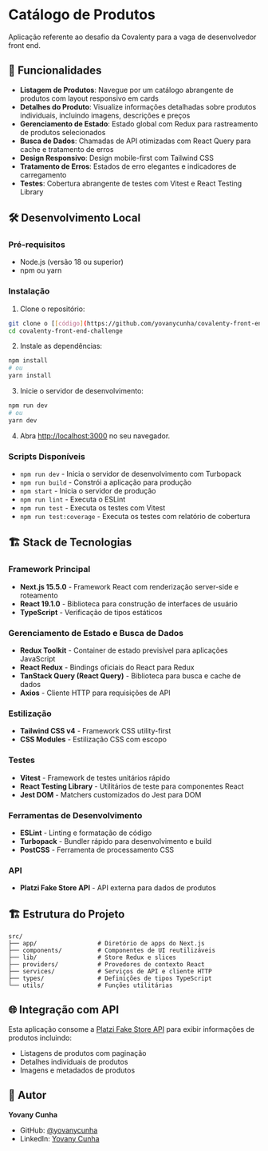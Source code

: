 # Catálogo de Produtos

Aplicação referente ao desafio da Covalenty para a vaga de desenvolvedor front end.

## 🚀 Funcionalidades

- **Listagem de Produtos**: Navegue por um catálogo abrangente de produtos com layout responsivo em cards
- **Detalhes do Produto**: Visualize informações detalhadas sobre produtos individuais, incluindo imagens, descrições e preços
- **Gerenciamento de Estado**: Estado global com Redux para rastreamento de produtos selecionados
- **Busca de Dados**: Chamadas de API otimizadas com React Query para cache e tratamento de erros
- **Design Responsivo**: Design mobile-first com Tailwind CSS
- **Tratamento de Erros**: Estados de erro elegantes e indicadores de carregamento
- **Testes**: Cobertura abrangente de testes com Vitest e React Testing Library

## 🛠️ Desenvolvimento Local

### Pré-requisitos
- Node.js (versão 18 ou superior)
- npm ou yarn

### Instalação

1. Clone o repositório:
```bash
git clone o [[código](https://github.com/yovanycunha/covalenty-front-end-challenge)]
cd covalenty-front-end-challenge
```

2. Instale as dependências:
```bash
npm install
# ou
yarn install
```

3. Inicie o servidor de desenvolvimento:
```bash
npm run dev
# ou
yarn dev
```

4. Abra [http://localhost:3000](http://localhost:3000) no seu navegador.

### Scripts Disponíveis

- `npm run dev` - Inicia o servidor de desenvolvimento com Turbopack
- `npm run build` - Constrói a aplicação para produção
- `npm start` - Inicia o servidor de produção
- `npm run lint` - Executa o ESLint
- `npm run test` - Executa os testes com Vitest
- `npm run test:coverage` - Executa os testes com relatório de cobertura

## 🏗️ Stack de Tecnologias

### Framework Principal
- **Next.js 15.5.0** - Framework React com renderização server-side e roteamento
- **React 19.1.0** - Biblioteca para construção de interfaces de usuário
- **TypeScript** - Verificação de tipos estáticos

### Gerenciamento de Estado e Busca de Dados
- **Redux Toolkit** - Container de estado previsível para aplicações JavaScript
- **React Redux** - Bindings oficiais do React para Redux
- **TanStack Query (React Query)** - Biblioteca para busca e cache de dados
- **Axios** - Cliente HTTP para requisições de API

### Estilização
- **Tailwind CSS v4** - Framework CSS utility-first
- **CSS Modules** - Estilização CSS com escopo

### Testes
- **Vitest** - Framework de testes unitários rápido
- **React Testing Library** - Utilitários de teste para componentes React
- **Jest DOM** - Matchers customizados do Jest para DOM

### Ferramentas de Desenvolvimento
- **ESLint** - Linting e formatação de código
- **Turbopack** - Bundler rápido para desenvolvimento e build
- **PostCSS** - Ferramenta de processamento CSS

### API
- **Platzi Fake Store API** - API externa para dados de produtos

## 🏗️ Estrutura do Projeto

```
src/
├── app/                 # Diretório de apps do Next.js
├── components/          # Componentes de UI reutilizáveis
├── lib/                 # Store Redux e slices
├── providers/           # Provedores de contexto React
├── services/            # Serviços de API e cliente HTTP
├── types/               # Definições de tipos TypeScript
└── utils/               # Funções utilitárias
```

## 🌐 Integração com API

Esta aplicação consome a [Platzi Fake Store API](https://fakeapi.platzi.com/en/rest/products) para exibir informações de produtos incluindo:

- Listagens de produtos com paginação
- Detalhes individuais de produtos
- Imagens e metadados de produtos

## 👤 Autor

**Yovany Cunha**
- GitHub: [@yovanycunha](https://github.com/yovanycunha)
- LinkedIn: [Yovany Cunha](https://linkedin.com/in/yovanycunha)

